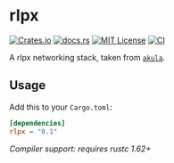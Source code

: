 # rlpx

[![Crates.io][crates-badge]][crates-url]
[![docs.rs](https://img.shields.io/docsrs/rlpx)](https://docs.rs/rlpx)
[![MIT License](https://img.shields.io/github/license/rjected/rlpx-rs)](https://github.com/rjected/rlpx-rs/blob/main/LICENSE)
[![CI](https://github.com/rjected/rlpx-rs/actions/workflows/ci.yml/badge.svg)](https://github.com/rjected/rlpx-rs/actions/workflows/ci.yml)

[crates-badge]: https://img.shields.io/crates/v/rlpx.svg
[crates-url]: https://crates.io/crates/rlpx

A rlpx networking stack, taken from [`akula`](https://github.com/akula-bft/akula).

## Usage

Add this to your `Cargo.toml`:

```toml
[dependencies]
rlpx = "0.1"
```

*Compiler support: requires rustc 1.62+*
